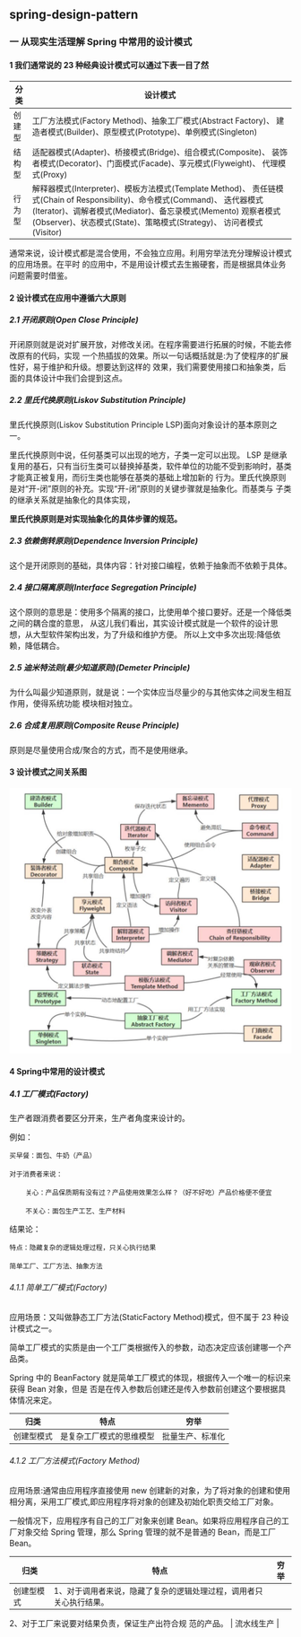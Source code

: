 ## spring-design-pattern

### 一 从现实生活理解 Spring 中常用的设计模式

#### 1 我们通常说的 23 种经典设计模式可以通过下表一目了然

| 分类   | 设计模式                                                     |
| ------ | ------------------------------------------------------------ |
| 创建型 | 工厂方法模式(Factory Method)、抽象工厂模式(Abstract Factory)、 建造者模式(Builder)、原型模式(Prototype)、单例模式(Singleton) |
| 结构型 | 适配器模式(Adapter)、桥接模式(Bridge)、组合模式(Composite)、 装饰者模式(Decorator)、门面模式(Facade)、享元模式(Flyweight)、 代理模式(Proxy) |
| 行为型 | 解释器模式(Interpreter)、模板方法模式(Template Method)、 责任链模式(Chain of Responsibility)、命令模式(Command)、 迭代器模式(Iterator)、调解者模式(Mediator)、备忘录模式(Memento) 观察者模式(Observer)、状态模式(State)、策略模式(Strategy)、 访问者模式(Visitor) |

通常来说，设计模式都是混合使用，不会独立应用。利用穷举法充分理解设计模式的应用场景。在平时
的应用中，不是用设计模式去生搬硬套，而是根据具体业务问题需要时借鉴。

#### 2 设计模式在应用中遵循六大原则

##### 2.1 开闭原则(Open Close Principle)

开闭原则就是说对扩展开放，对修改关闭。在程序需要进行拓展的时候，不能去修改原有的代码，实现
一个热插拔的效果。所以一句话概括就是:为了使程序的扩展性好，易于维护和升级。想要达到这样的
效果，我们需要使用接口和抽象类，后面的具体设计中我们会提到这点。

##### 2.2 里氏代换原则(Liskov Substitution Principle)

里氏代换原则(Liskov Substitution Principle LSP)面向对象设计的基本原则之一。

里氏代换原则中说，任何基类可以出现的地方，子类一定可以出现。 LSP 是继承复用的基石，只有当衍生类可以替换掉基类，软件单位的功能不受到影响时，基类才能真正被复用，而衍生类也能够在基类的基础上增加新的
行为。里氏代换原则是对“开-闭”原则的补充。实现“开-闭”原则的关键步骤就是抽象化。而基类与
子类的继承关系就是抽象化的具体实现，

**里氏代换原则是对实现抽象化的具体步骤的规范。**

##### 2.3 依赖倒转原则(Dependence Inversion Principle)

这个是开闭原则的基础，具体内容：针对接口编程，依赖于抽象而不依赖于具体。

##### 2.4 接口隔离原则(Interface Segregation Principle)

这个原则的意思是：使用多个隔离的接口，比使用单个接口要好。还是一个降低类之间的耦合度的意思，
从这儿我们看出，其实设计模式就是一个软件的设计思想，从大型软件架构出发，为了升级和维护方便。
所以上文中多次出现:降低依赖，降低耦合。

##### 2.5 迪米特法则(最少知道原则)(Demeter Principle)

为什么叫最少知道原则，就是说：一个实体应当尽量少的与其他实体之间发生相互作用，使得系统功能
模块相对独立。

##### 2.6 合成复用原则(Composite Reuse Principle)

原则是尽量使用合成/聚合的方式，而不是使用继承。

#### 3 设计模式之间关系图

![image-20180910162240093](https://github.com/wolfJava/wolfman-spring/blob/master/image/design-pattern.jpg?raw=true)

#### 4 Spring中常用的设计模式

##### 4.1 工厂模式(Factory) 

生产者跟消费者要区分开来，生产者角度来设计的。

例如：

	买早餐：面包、牛奶（产品）	

	对于消费者来说：

		关心：产品保质期有没有过？产品使用效果怎么样？（好不好吃）产品价格便不便宜

		不关心：面包生产工艺、生产材料

结果论：

	特点：隐藏复杂的逻辑处理过程，只关心执行结果

	简单工厂、工厂方法、抽象方法

###### 4.1.1 简单工厂模式(Factory) 

应用场景：又叫做静态工厂方法(StaticFactory Method)模式，但不属于 23 种设计模式之一。

简单工厂模式的实质是由一个工厂类根据传入的参数，动态决定应该创建哪一个产品类。

Spring 中的 BeanFactory 就是简单工厂模式的体现，根据传入一个唯一的标识来获得 Bean 对象，但是
否是在传入参数后创建还是传入参数前创建这个要根据具体情况来定。

| 归类       | 特点                     | 穷举             |
| ---------- | ------------------------ | ---------------- |
| 创建型模式 | 是复杂工厂模式的思维模型 | 批量生产、标准化 |

###### 4.1.2 工厂方法模式(Factory Method) 

应用场景:通常由应用程序直接使用 new 创建新的对象，为了将对象的创建和使用相分离，采用工厂模式,即应用程序将对象的创建及初始化职责交给工厂对象。 

一般情况下，应用程序有自己的工厂对象来创建 Bean。如果将应用程序自己的工厂对象交给 Spring 管理，那么 Spring 管理的就不是普通的 Bean，而是工厂 Bean。 

| 归类       | 特点                                                         | 穷举       |
| ---------- | ------------------------------------------------------------ | ---------- |
| 创建型模式 | 1、对于调用者来说，隐藏了复杂的逻辑处理过程，调用者只关心执行结果。
2、对于工厂来说要对结果负责，保证生产出符合规
范的产品。 | 流水线生产 |









